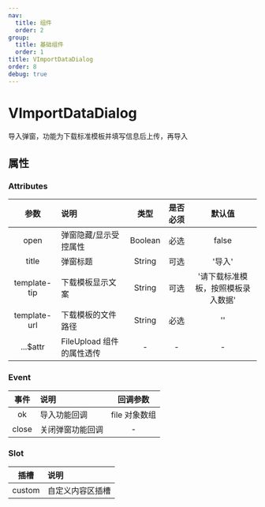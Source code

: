 ```yaml
---
nav:
  title: 组件
  order: 2
group:
  title: 基础组件
  order: 1
title: VImportDataDialog
order: 8
debug: true
---
```


# VImportDataDialog

导入弹窗，功能为下载标准模板并填写信息后上传，再导入

## 属性

### Attributes

|    参数     | 说明                      |  类型   | 是否必须 |               默认值               |
| :---------: | :------------------------ | :-----: | :------: | :--------------------------------: |
|    open     | 弹窗隐藏/显示受控属性     | Boolean |   必选   |               false                |
|    title    | 弹窗标题                  | String  |   可选   |               '导入'               |
| template-tip | 下载模板显示文案          | String  |   可选   | '请下载标准模板，按照模板录入数据' |
| template-url | 下载模板的文件路径        | String  |   必选   |                 ''                 |
|  ...$attr   | FileUpload 组件的属性透传 |    -    |    -     |                 -                  |

### Event

| 事件  | 说明             |   回调参数    |
| :---: | :--------------- | :-----------: |
|  ok   | 导入功能回调     | file 对象数组 |
| close | 关闭弹窗功能回调 |       -       |

### Slot

|  插槽  | 说明             |
| :----: | :--------------- |
| custom | 自定义内容区插槽 |

